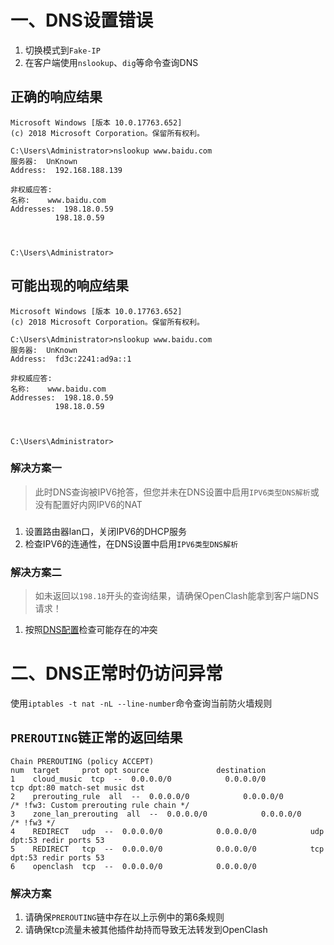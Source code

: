 # 一、DNS设置错误
1. 切换模式到`Fake-IP`
2. 在客户端使用`nslookup`、`dig`等命令查询DNS
## 正确的响应结果
```
Microsoft Windows [版本 10.0.17763.652]
(c) 2018 Microsoft Corporation。保留所有权利。

C:\Users\Administrator>nslookup www.baidu.com
服务器:  UnKnown
Address:  192.168.188.139

非权威应答:
名称:    www.baidu.com
Addresses:  198.18.0.59
          198.18.0.59



C:\Users\Administrator>
```
## 可能出现的响应结果
```
Microsoft Windows [版本 10.0.17763.652]
(c) 2018 Microsoft Corporation。保留所有权利。

C:\Users\Administrator>nslookup www.baidu.com
服务器:  UnKnown
Address:  fd3c:2241:ad9a::1

非权威应答:
名称:    www.baidu.com
Addresses:  198.18.0.59
          198.18.0.59



C:\Users\Administrator>
```
### 解决方案一
> 此时DNS查询被IPV6抢答，但您并未在DNS设置中启用`IPV6类型DNS解析`或没有配置好内网IPV6的NAT
###
1. 设置路由器lan口，关闭IPV6的DHCP服务
2. 检查IPV6的连通性，在DNS设置中启用`IPV6类型DNS解析`
### 解决方案二
> 如未返回以`198.18`开头的查询结果，请确保OpenClash能拿到客户端DNS请求！
1. 按照[DNS配置](https://github.com/vernesong/OpenClash/wiki/DNS设置)检查可能存在的冲突

# 二、DNS正常时仍访问异常
使用`iptables -t nat -nL --line-number`命令查询当前防火墙规则
## `PREROUTING`链正常的返回结果
```
Chain PREROUTING (policy ACCEPT)
num  target     prot opt source               destination         
1    cloud_music  tcp  --  0.0.0.0/0            0.0.0.0/0            tcp dpt:80 match-set music dst
2    prerouting_rule  all  --  0.0.0.0/0            0.0.0.0/0            /* !fw3: Custom prerouting rule chain */
3    zone_lan_prerouting  all  --  0.0.0.0/0            0.0.0.0/0            /* !fw3 */
4    REDIRECT   udp  --  0.0.0.0/0            0.0.0.0/0            udp dpt:53 redir ports 53
5    REDIRECT   tcp  --  0.0.0.0/0            0.0.0.0/0            tcp dpt:53 redir ports 53
6    openclash  tcp  --  0.0.0.0/0            0.0.0.0/0    
```
### 解决方案
1. 请确保`PREROUTING`链中存在以上示例中的第6条规则
2. 请确保tcp流量未被其他插件劫持而导致无法转发到OpenClash